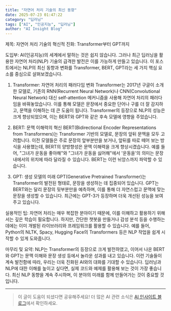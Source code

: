 ```yaml
---
title: "자연어 처리 기술의 최신 동향"
date: 2025-07-23 01:47:22
category: "딥러닝"
tags: ["AI", "인공지능", "딥러닝"]
author: "AI Insight Blog"
---
```


제목: 자연어 처리 기술의 혁신적 진화: Transformer부터 GPT까지

도입부:
AI(인공지능)의 세계에서 말하는 것은 쉽지 않습니다. 그러나 최근 딥러닝을 활용한 자연어 처리(NLP) 기술의 급격한 발전은 이를 가능하게 만들고 있습니다. 이 포스트에서는 NLP의 최신 동향과 변화를 Transformer, BERT, GPT라는 세 가지 핵심 요소를 중심으로 살펴보겠습니다.

1. Transformer: 자연어 처리의 패러다임 변화
Transformer는 2017년 구글이 소개한 모델로, 기존의 RNN(Recurrent Neural Network)나 CNN(Convolutional Neural Network) 대신 self-attention 메커니즘을 사용해 자연어 처리의 패러다임을 바꿔놓았습니다. 이를 통해 모델은 문장에서 중요한 단어나 구를 더 잘 감지하고, 문맥을 이해하는 데 큰 도움이 됩니다. Transformer의 등장으로 NLP의 성능은 크게 향상되었으며, 이는 BERT와 GPT와 같은 후속 모델에 영향을 주었습니다.

2. BERT: 문맥 이해력의 혁신
BERT(Bidirectional Encoder Representations from Transformers)는 Transformer 기반의 모델로, 문장의 앞뒤 문맥을 모두 고려합니다. 이전 모델들은 주로 문장의 앞부분만을 보거나, 앞뒤를 따로 떼어 보는 방식을 사용했는데, BERT의 양방향성은 문맥 이해력을 크게 향상시켰습니다. 예를 들어, "그녀가 운동을 좋아해"와 "그녀가 운동을 싫어해"에서 '운동을'의 의미는 문장 내에서의 위치에 따라 달라질 수 있습니다. BERT는 이런 뉘앙스까지 파악할 수 있습니다.

3. GPT: 생성 모델의 미래
GPT(Generative Pretrained Transformer)는 Transformer의 발전된 형태로, 문장을 생성하는 데 집중되어 있습니다. GPT는 BERT와는 달리 문장의 뒷부분만을 예측하며, 이를 통해 더 자연스럽고 문맥에 맞는 문장을 생성할 수 있습니다. 최근에는 GPT-3가 등장하며 더욱 개선된 성능을 보여주고 있습니다.

실용적인 팁:
자연어 처리는 매우 복잡한 분야이기 때문에, 이를 이해하고 활용하기 위해서는 깊은 학습이 필요합니다. 하지만, 간단한 챗봇을 만들거나 감성 분석 등을 수행하는 데에는 이미 개발된 라이브러리와 프레임워크를 활용할 수 있습니다. 예를 들어, Python의 NLTK, Spacy, Hugging Face의 Transformers 등은 NLP 작업을 쉽게 시작할 수 있게 도와줍니다.

마무리 및 요약:
NLP는 Transformer의 등장으로 크게 발전하였고, 이어서 나온 BERT와 GPT는 문맥 이해와 문장 생성 등에서 놀라운 성과를 내고 있습니다. 이런 기술들이 계속 발전함에 따라, 우리는 더욱 진화된 AI와의 대화를 기대할 수 있습니다. 딥러닝과 NLP에 대한 이해를 높이고 싶다면, 실제 코드와 예제를 활용해 보는 것이 가장 좋습니다. 최신 NLP 동향을 계속 주시하며, 이 분야의 미래를 함께 만들어가는 것이 중요할 것입니다.

---

> 이 글이 도움이 되셨다면 공유해주세요! 
> 더 많은 AI 관련 소식은 [AI 인사이트 블로그](https://tonyhwang1004.github.io/ai-insight-blog)에서 확인하세요.
